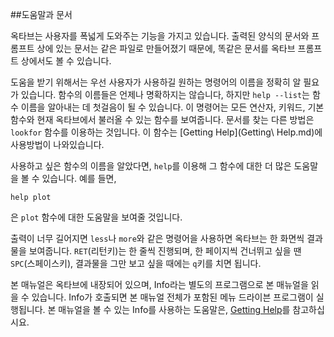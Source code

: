 ##도움말과 문서

  옥타브는 사용자를 폭넓게 도와주는 기능을 가지고 있습니다. 출력된 양식의 문서와 프롬프트 상에 있는 문서는 같은 파일로 만들어졌기 때문에, 똑같은 문서를 옥타브 프롬프트 상에서도 볼 수 있습니다.

  도움을 받기 위해서는 우선 사용자가 사용하길 원하는 명령어의 이름을 정확히 알 필요가 있습니다. 함수의 이름들은 언제나 명확하지는 않습니다, 하지만 `help --list`는 함수 이름을 알아내는 데 첫걸음이 될 수 있습니다. 이 명령어는 모든 연산자, 키워드, 기본 함수와 현재 옥타브에서 불러올 수 있는 함수를 보여줍니다. 문서를 찾는 다른 방법은 `lookfor` 함수를 이용하는 것입니다. 이 함수는 [Getting Help](Getting\ Help.md)에 사용방법이 나와있습니다.

  사용하고 싶은 함수의 이름을 알았다면, `help`를 이용해 그 함수에 대한 더 많은 도움말을 볼 수 있습니다. 예를 들면,

  	help plot

  은 `plot` 함수에 대한 도움말을 보여줄 것입니다.

  출력이 너무 길어지면 `less`나 `more`와 같은 명령어을 사용하면 옥타브는 한 화면씩 결과물을 보여줍니다. `RET`(리턴키)는 한 줄씩 진행되며, 한 페이지씩 건너뛰고 싶을 땐 `SPC`(스페이스키), 결과물을 그만 보고 싶을 때에는 `q`키를 치면 됩니다.

  본 매뉴얼은 옥타브에 내장되어 있으며, Info라는 별도의 프로그램으로 본 매뉴얼을 읽을 수 있습니다. Info가 호출되면 본 매뉴얼 전체가 포함된 메뉴 드라이븐 프로그램이 실행됩니다. 본 매뉴얼을 볼 수 있는 Info를 사용하는 도움말은, [Getting Help](doc/Getting_Help.md)를 참고하십시요.
